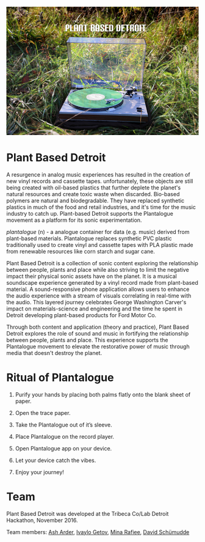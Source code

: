 <p align="center">
  <img src="pbd.jpg" />
</p>

# Plant Based Detroit
A resurgence in analog music experiences has resulted in the creation of new vinyl records and cassette tapes. unfortunately, these objects are still being created with oil-based plastics that further deplete the planet's natural resources and create toxic waste when discarded. Bio-based polymers are natural and biodegradable. They have replaced synthetic plastics in much of the food and retail industries, and it's time for the music industry to catch up. Plant-based Detroit supports the Plantalogue movement as a platform for its sonic experimentation.

_plantalogue_ (n) - a analogue container for data (e.g. music) derived from plant-based materials. Plantalogue replaces synthetic PVC plastic traditionally used to create vinyl and cassette tapes with PLA plastic made from renewable resources like corn starch and sugar cane.

Plant Based Detroit is a collection of sonic content exploring the relationship between people, plants and place while also striving to limit the negative impact their physical sonic assets have on the planet. It is a musical soundscape experience generated by a vinyl record made from plant-based material. A sound-responsive phone application allows users to enhance the audio experience with a stream of visuals correlating in real-time with the audio. This layered journey celebrates George Washington Carver's impact on materials-science and engineering and the time he spent in Detroit developing plant-based products for Ford Motor Co.

Through both content and application (theory and practice), Plant Based Detroit explores the role of sound and music in fortifying the relationship between people, plants and place. This experience supports the Plantalogue movement to elevate the restorative power of music through media that doesn't destroy the planet.

# Ritual of Plantalogue

1. Purify your hands by placing both palms flatly onto the blank sheet of paper.

2. Open the trace paper.

3. Take the Plantalogue out of it’s sleeve.

4. Place Plantalogue on the record player.

5. Open Plantalogue app on your device.

6. Let your device catch the vibes.

7. Enjoy your journey!

# Team

Plant Based Detroit was developed at the Tribeca Co/Lab Detroit Hackathon, November 2016.

Team members: [Ash Arder](http://asharder.com/about/), [Ivaylo Getov](http://ivaylogetov.com), [Mina Rafiee](http://www.minarafiee.com/), [David Schümudde](http://schmud.de/)
